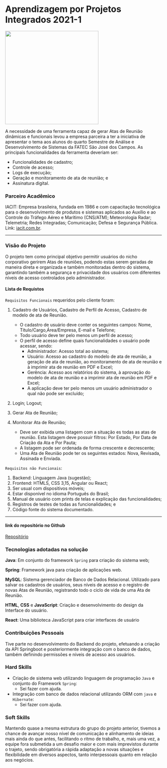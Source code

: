 # Aprendizagem por Projetos Integrados 2021-1
<img src="https://user-images.githubusercontent.com/56441534/142959484-12836894-06f3-4346-91ce-1fb6891da026.png" width="300"/>

A necessidade de uma ferramenta capaz de gerar Atas de Reunião dinâmicas e funcionais levou a empresa parceira a ter a iniciativa de apresentar o tema aos alunos do quarto Semestre de Análise e Desenvolvimento de Sistemas da FATEC São José dos Campos.
As principais funcionalidades da ferramenta deveriam ser:

- Funcionalidades de cadastro;
- Controle de acesso;
- Logs de execução; 
- Geração e monitoramento de ata de reunião; e 
- Assinatura digital.

### Parceiro Acadêmico
IACIT: Empresa brasileira, fundada em 1986 e com capacitação tecnológica para o desenvolvimento de produtos e sistemas aplicados ao Auxílio  e ao Controle do Tráfego Aéreo e Marítimo (CNS/ATM); Meteorologia Radar; Telemetria; Redes Integradas; Comunicação; Defesa e Segurança Pública.
Link:  [iacit.com.br](https://www.iacit.com.br/).


***

### Visão do Projeto
O projeto tem como principal objetivo permitir usuários do nicho corporativo gerirem Atas de reuniões, podendo estas serem geradas de maneira direta e organizada e também monitoradas dentro do sistema, garantindo também a segurança e privacidade dos usuários com diferentes níveis de acesso controlados pelo administrador.


#### Lista de Requistos 

`Requisitos Funcionais` requeridos pelo cliente foram:
1. Cadastro de Usuários, Cadastro de Perfil de Acesso, Cadastro de modelo de ata de Reunião.
    - O cadastro de usuário deve conter os seguintes campos: Nome, Título/Cargo,Área/Empresa, E-mail e Telefone;
    - Todo usuário deve ter pelo menos um perfil de acesso;
    - O perfil de acesso define quais funcionalidades o usuário pode acessar, sendo: 
        - Administrador: Acesso total ao sistema;
        - Usuário: Acesso ao cadastro do modelo de ata de reunião, a geração de ata de reunião, ao monitoramento de ata de reunião e à imprimir ata de reunião em PDF e Excel;
        - Gerência: Acesso aos relatórios do sistema, à aprovação do modelo de ata de reunião e a imprimir ata de reunião em PDF e Excel;
        - A aplicação deve ter pelo menos um usuário administrador o qual não pode ser excluído;

2. Login; Logout;
3. Gerar Ata de Reunião;
4. Monitorar Ata de Reunião;
    - Deve ser exibida uma listagem com a situação es todas as atas de reunião. Esta listagem deve possuir filtros: Por Estado, Por Data de Criação da Ata e Por Pauta;
    - A listagem pode ser ordenada de forma crescente e decrescente;
    - Uma Ata de Reunião pode ter os seguintes estados: Nova, Revisada, Assinada e Enviada.

`Requisitos não Funcionais`:
1. Backend: Linguagem Java (sugestão); 
2. Frontend: HTMLS, CSS 3,15, Angular ou React;
3. Ser usual com dispositivos móveis;
4. Estar disponível no idioma Português do Brasil;
5. Manual de usuário com prints de telas e explicação das funcionalidades;
6. Registros de testes de todas as funcionalidades; e
7. Código fonte do sistema documentado.

***

#### link do repositório no Github
[Repositório](https://github.com/DaviNeves0/EasyATA)


### Tecnologias adotadas na solução

**Java**: Em conjunto do framework `Spring` para criação do sistema web;

**Spring**: Framework java para criação de aplicações web.

**MySQL**: Sistema gerenciador de Banco de Dados Relacional. Utilizado para salvar os cadastros de usuários, seus níveis de acesso e o registro de novas Atas de Reunião, registrando todo o ciclo de vida de uma Ata de Reunião.

**HTML**, **CSS** e **JavaScript**: Criação e desenvolvimento do design da Interface do usuário.

**React**: Uma biblioteca JavaScript para criar interfaces de usuário


### Contribuições Pessoais
Tive parte no desenvolvimento do Backend do projeto, efetuando a criação da API Springboot e posteriormente integração com o banco de dados, também definindo permissões e níveis de acesso aos usuários.

### Hard Skills
- Criação de sistema web utilizando linguagem de programação `Java` e conjunto do Framework `Spring`:
    - Sei fazer com ajuda.
- Integração com banco de dados relacional utilizando ORM com `java` e `Hibernate`:
    - Sei fazer com ajuda.

### Soft Skills
Mantendo quase a mesma estrutura do grupo do projeto anterior, tivemos a chance de avançar nosso nível de comunicação e alinhamento de ideias mais ainda do que antes, facilitando o ritmo de trabalho, e, mais uma vez, a equipe fora submetida a um desafio maior e com mais imprevistos durante o trajeto, sendo obrigatória a rápida adaptação a novas situações e flexibilidade em diversos aspectos, tanto interpessoais quanto em relação aos negócios.

 
